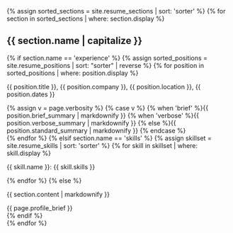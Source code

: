 <div class="{{ include.theverbosity }}">
  {% assign sorted_sections = site.resume_sections | sort: 'sorter' %}
  {% for section in sorted_sections | where: section.display %}
    <div class="{{ section.name }}">
      <h2>{{ section.name | capitalize }}</h2>
      {% if section.name == 'experience' %}
        {% assign sorted_positions = site.resume_positions | sort: "sorter" | reverse %}
        {% for position in sorted_positions | where: position.display %}
          <div class="position">
            <div class="position-title">
              <p><span class="position-title">{{ position.title }}</span>, <span class="position-company">{{ position.company }}</span>, <span class="position-location">{{ position.location }}</span>, <span class="position-dates">{{ position.dates }}</span></p>
            </div>
            <div class="position-summary">
                  {% assign v = page.verbosity %}
                  {% case v %}
                    {% when 'brief' %}{{ position.brief_summary | markdownify }}
                    {% when 'verbose' %}{{ position.verbose_summary | markdownify }}
                    {% else %}{{ position.standard_summary | markdownify }}
                  {% endcase %}
            </div>
          </div>
        {% endfor %}
      {% elsif section.name == 'skills' %}
        {% assign skillset = site.resume_skills | sort: 'sorter' %}
        {% for skill in skillset | where: skill.display %}
          <div class="skills">
            <p><span class="skill-name">{{ skill.name }}</span>: <span class="skill-skills">{{ skill.skills }}</span></p>
          </div>
        {% endfor %}
      {% else %}
        <div class="other-content">
          <p class="other-content">{{ section.content | markdownify }}</p>
          {{ page.profile_brief }}
        </div>
      {% endif %}
  </div>
  {% endfor %}
</div>
